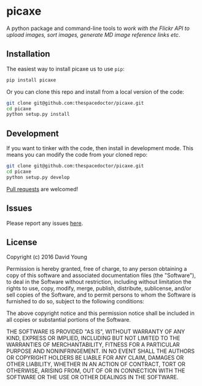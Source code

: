 # picaxe

A python package and command-line tools to *work with the Flickr API to upload images, sort images, generate MD image reference links etc*.

## Installation

The easiest way to install picaxe us to use `pip`:

```bash
pip install picaxe
```

Or you can clone this repo and install from a local version of the code:

```bash
git clone git@github.com:thespacedoctor/picaxe.git
cd picaxe
python setup.py install
```

## Development

If you want to tinker with the code, then install in development mode. This means you can modify the code from your cloned repo:

```bash
git clone git@github.com:thespacedoctor/picaxe.git
cd picaxe
python setup.py develop
```

[Pull requests](https://github.com/thespacedoctor/picaxe/pulls) are welcomed!

## Issues

Please report any issues [here](https://github.com/thespacedoctor/picaxe/issues).

## License

Copyright (c) 2016 David Young

Permission is hereby granted, free of charge, to any person obtaining a copy of this software and associated documentation files (the "Software"), to deal in the Software without restriction, including without limitation the rights to use, copy, modify, merge, publish, distribute, sublicense, and/or sell copies of the Software, and to permit persons to whom the Software is furnished to do so, subject to the following conditions:

The above copyright notice and this permission notice shall be included in all copies or substantial portions of the Software.

THE SOFTWARE IS PROVIDED "AS IS", WITHOUT WARRANTY OF ANY KIND, EXPRESS OR IMPLIED, INCLUDING BUT NOT LIMITED TO THE WARRANTIES OF MERCHANTABILITY, FITNESS FOR A PARTICULAR PURPOSE AND NONINFRINGEMENT. IN NO EVENT SHALL THE AUTHORS OR COPYRIGHT HOLDERS BE LIABLE FOR ANY CLAIM, DAMAGES OR OTHER LIABILITY, WHETHER IN AN ACTION OF CONTRACT, TORT OR OTHERWISE, ARISING FROM, OUT OF OR IN CONNECTION WITH THE SOFTWARE OR THE USE OR OTHER DEALINGS IN THE SOFTWARE.





